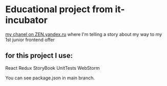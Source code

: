 # Educational project from it-incubator

[my chanel on ZEN.yandex.ru](https://zen.yandex.ru/user/82krk393wc8truv1yjkt0r4whw)
where I'm telling a story about my way to my 1st junior frontend offer

## for this project I use:

React
Redux
StoryBook
UnitTests
WebStorm

You can see package.json in main branch.

